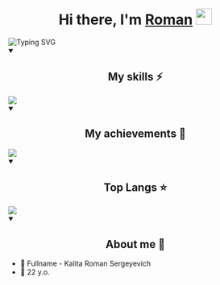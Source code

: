 <h1 align="center">
  Hi there, I'm 
  <a href="https://github.com/weldone-dev" target="_blank">Roman</a> 
  <img src="https://github.com/blackcater/blackcater/raw/main/images/Hi.gif" height="32"/>
</h1>

<img src="https://readme-typing-svg.demolab.com?font=Fira+Code&pause=1000&random=false&width=435&lines=I+like+JavaScript" alt="Typing SVG" />

<details open>
  <summary><h2 align="center">My skills ⚡</h2></summary>
  <img src="https://skillicons.dev/icons?i=html,css,sass,js,ts,react,redux,nextjs,prisma,tailwind,vite,webpack,vercel,git,docker,bash&perline=8" />
</details>

<details open>
  <summary><h2 align="center">My achievements 🏫</h2></summary>
  <img src="https://github-profile-trophy.vercel.app/?username=weldone-dev&theme=juicyfresh&no-bg=true" />
</details>

<details open>
  <summary><h2 align="center">Top Langs ⭐</h2></summary>
  <a href="#">
    <img src="https://github-readme-stats.vercel.app/api/top-langs/?username=weldone-dev&layout=compact&theme=blueberry&count_private=true&hide_border=true" />
  </a>
</details>

<details open>
   <summary><h2 align="center">About me 💬</h2></summary>
   <ul>
     <li> 👀 Fullname - Kalita Roman Sergeyevich</li>
     <li> 🌱 22 y.o.</li>
   </ul>
</details>

 
